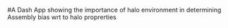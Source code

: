#A Dash App showing the importance of halo environment in determining Assembly bias wrt to halo proprerties
